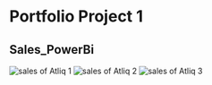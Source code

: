 # Portfolio Project 1
## Sales_PowerBi
![sales of Atliq 1](https://user-images.githubusercontent.com/93612190/140888359-dd88a46c-1487-4e38-aeff-c0ea779fa770.png)
![sales of Atliq 2](https://user-images.githubusercontent.com/93612190/140888705-7fdd2cba-e936-4f58-8997-074f53ec56dd.png)
![sales of Atliq 3](https://user-images.githubusercontent.com/93612190/140891054-c60e05f8-131b-44df-9e99-5a81bf69b697.png)
